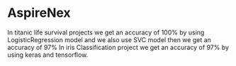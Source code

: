 # AspireNex
In titanic life survival projects we get an accuracy of 100% by using LogisticRegression model and we also use SVC model then we get an accuracy of 97%
In iris Classification project we get an accuracy of 97% by using keras and tensorflow.
